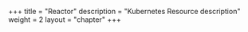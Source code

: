 +++
title = "Reactor"
description = "Kubernetes Resource description"
weight = 2
layout = "chapter"
+++
